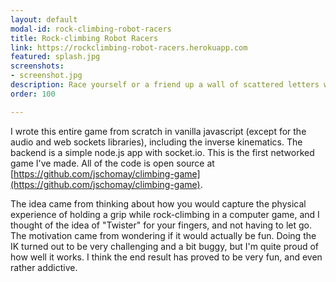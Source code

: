 ```yaml
---
layout: default
modal-id: rock-climbing-robot-racers
title: Rock-climbing Robot Racers
link: https://rockclimbing-robot-racers.herokuapp.com
featured: splash.jpg
screenshots:
- screenshot.jpg
description: Race yourself or a friend up a wall of scattered letters with the keyboard.  It's "Twister" for your fingers!
order: 100

---
```


I wrote this entire game from scratch in vanilla javascript (except for the audio and web sockets libraries), including the inverse kinematics.  The backend is a simple node.js app with socket.io.  This is the first networked game I've made.  All of the code is open source at [https://github.com/jschomay/climbing-game](https://github.com/jschomay/climbing-game).

The idea came from thinking about how you would capture the physical experience of holding a grip while rock-climbing in a computer game, and I thought of the idea of "Twister" for your fingers, and not having to let go.  The motivation came from wondering if it would actually be fun.  Doing the IK turned out to be very challenging and a bit buggy, but I'm quite proud of how well it works.  I think the end result has proved to be very fun, and even rather addictive.
